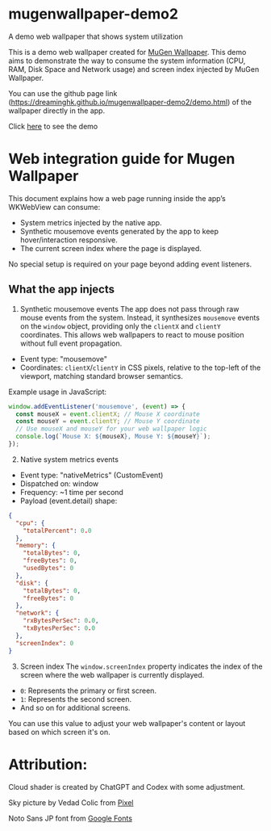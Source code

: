 # mugenwallpaper-demo2
A demo web wallpaper that shows system utilization

This is a demo web wallpaper created for [MuGen Wallpaper](https://www.mugenwallpaper.com). This demo aims to  demonstrate the way to consume the system information (CPU, RAM, Disk Space and Network usage) and screen index injected by MuGen Wallpaper.

You can use the github page link (https://dreaminghk.github.io/mugenwallpaper-demo2/demo.html) of the wallpaper directly in the app.

Click [here](https://dreaminghk.github.io/mugenwallpaper-demo2/demo.html) to see the demo

# Web integration guide for Mugen Wallpaper

This document explains how a web page running inside the app’s WKWebView can consume:
- System metrics injected by the native app.
- Synthetic mousemove events generated by the app to keep hover/interaction responsive.
- The current screen index where the page is displayed.

No special setup is required on your page beyond adding event listeners.

## What the app injects

1) Synthetic mousemove events
The app does not pass through raw mouse events from the system. Instead, it synthesizes `mousemove` events on the `window` object, providing only the `clientX` and `clientY` coordinates. This allows web wallpapers to react to mouse position without full event propagation.

- Event type: "mousemove"
- Coordinates: `clientX`/`clientY` in CSS pixels, relative to the top-left of the viewport, matching standard browser semantics.

Example usage in JavaScript:
```javascript
window.addEventListener('mousemove', (event) => {
  const mouseX = event.clientX; // Mouse X coordinate
  const mouseY = event.clientY; // Mouse Y coordinate
  // Use mouseX and mouseY for your web wallpaper logic
  console.log(`Mouse X: ${mouseX}, Mouse Y: ${mouseY}`);
});
```

2) Native system metrics events
- Event type: "nativeMetrics" (CustomEvent)
- Dispatched on: window
- Frequency: ~1 time per second
- Payload (event.detail) shape:

```json
{
  "cpu": {
    "totalPercent": 0.0
  },
  "memory": {
    "totalBytes": 0,
    "freeBytes": 0,
    "usedBytes": 0
  },
  "disk": {
    "totalBytes": 0,
    "freeBytes": 0
  },
  "network": {
    "rxBytesPerSec": 0.0,
    "txBytesPerSec": 0.0
  },
  "screenIndex": 0
}
```

3) Screen index
The `window.screenIndex` property indicates the index of the screen where the web wallpaper is currently displayed.
- `0`: Represents the primary or first screen.
- `1`: Represents the second screen.
- And so on for additional screens.

You can use this value to adjust your web wallpaper's content or layout based on which screen it's on.


# Attribution:

Cloud shader is created by ChatGPT and Codex with some adjustment.

Sky picture by Vedad Colic from [Pixel](https://www.pexels.com/photo/white-clothes-under-blue-sky-577279/)

Noto Sans JP font from [Google Fonts](https://fonts.google.com/noto/specimen/Noto+Sans+JP)

